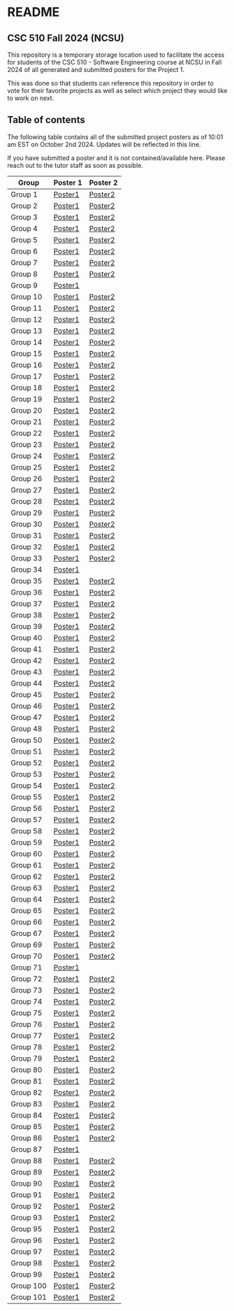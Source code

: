 # README

## CSC 510 Fall 2024 (NCSU)
This repository is a temporary storage location used to facilitate the access for students of the CSC 510 - Software Engineering course at NCSU in Fall 2024 of all generated and submitted posters for the Project 1. 

This was done so that students can reference this repository in order to vote for their favorite projects as well as select which project they would like to work on next.


## Table of contents

The following table contains all of the submitted project posters as of 10:01 am EST on October 2nd 2024. Updates will be reflected in this line.

If you have submitted a poster and it is not contained/available here. Please reach out to the tutor staff as soon as possible.

| Group  | Poster 1 | Poster 2 |
| ---------- | -------- | -------- |
|  Group 1  |  [Poster1](./Posters/Group1/Group1_Poster1.pdf)  |  [Poster2](./Posters/Group1/Group1_Poster2.pdf)  |
|  Group 2  |  [Poster1](./Posters/Group2/Group2_Poster1.pdf)  |  [Poster2](./Posters/Group2/Group2_Poster2.pdf)  |
|  Group 3  |  [Poster1](./Posters/Group3/Group3_Poster1.pdf)  |  [Poster2](./Posters/Group3/Group3_Poster2.pdf)  |
|  Group 4  |  [Poster1](./Posters/Group4/Group4_Poster1.pdf)  |  [Poster2](./Posters/Group4/Group4_Poster2.pdf)  |
|  Group 5  |  [Poster1](./Posters/Group5/Group5_Poster1.pdf)  |  [Poster2](./Posters/Group5/Group5_Poster2.pdf)  |
|  Group 6  |  [Poster1](./Posters/Group6/Group6_Poster1.pdf)  |  [Poster2](./Posters/Group6/Group6_Poster2.pdf)  |
|  Group 7  |  [Poster1](./Posters/Group7/Group7_Poster1.pdf)  |  [Poster2](./Posters/Group7/Group7_Poster2.pdf)  |
|  Group 8  |  [Poster1](./Posters/Group8/Group8_Poster1.pdf)  |  [Poster2](./Posters/Group8/Group8_Poster2.pdf)  |
|  Group 9  |  [Poster1](./Posters/Group9/Group9_Poster1.pdf)  |    |
|  Group 10  |  [Poster1](./Posters/Group10/Group10_Poster1.pdf)  |  [Poster2](./Posters/Group10/Group10_Poster2.pdf)  |
|  Group 11  |  [Poster1](./Posters/Group11/Group11_Poster1.pdf)  |  [Poster2](./Posters/Group11/Group11_Poster2.pdf)  |
|  Group 12  |  [Poster1](./Posters/Group12/Group12_Poster1.pdf)  |  [Poster2](./Posters/Group12/Group12_Poster2.pdf)  |
|  Group 13  |  [Poster1](./Posters/Group13/Group13_Poster1.pdf)  |  [Poster2](./Posters/Group13/Group13_Poster2.pdf)  |
|  Group 14  |  [Poster1](./Posters/Group14/Group14_Poster1.pdf)  |  [Poster2](./Posters/Group14/Group14_Poster2.pdf)  |
|  Group 15  |  [Poster1](./Posters/Group15/Group15_Poster1.pdf)  |  [Poster2](./Posters/Group15/Group15_Poster2.pdf)  |
|  Group 16  |  [Poster1](./Posters/Group16/Group16_Poster1.pdf)  |  [Poster2](./Posters/Group16/Group16_Poster2.pdf)  |
|  Group 17  |  [Poster1](./Posters/Group17/Group17_Poster1.pdf)  |  [Poster2](./Posters/Group17/Group17_Poster2.pdf)  |
|  Group 18  |  [Poster1](./Posters/Group18/Group18_Poster1.pdf)  |  [Poster2](./Posters/Group18/Group18_Poster2.pdf)  |
|  Group 19  |  [Poster1](./Posters/Group19/Group19_Poster1.pdf)  |  [Poster2](./Posters/Group19/Group19_Poster2.pdf)  |
|  Group 20  |  [Poster1](./Posters/Group20/Group20_Poster1.pdf)  |  [Poster2](./Posters/Group20/Group20_Poster2.pdf)  |
|  Group 21  |  [Poster1](./Posters/Group21/Group21_Poster1.pdf)  |  [Poster2](./Posters/Group21/Group21_Poster2.pdf)  |
|  Group 22  |  [Poster1](./Posters/Group22/Group22_Poster1.pdf)  |  [Poster2](./Posters/Group22/Group22_Poster2.pdf)  |
|  Group 23  |  [Poster1](./Posters/Group23/Group23_Poster1.pdf)  |  [Poster2](./Posters/Group23/Group23_Poster2.pdf)  |
|  Group 24  |  [Poster1](./Posters/Group24/Group24_Poster1.pdf)  |  [Poster2](./Posters/Group24/Group24_Poster2.pdf)  |
|  Group 25  |  [Poster1](./Posters/Group25/Group25_Poster1.pdf)  |  [Poster2](./Posters/Group25/Group25_Poster2.pdf)  |
|  Group 26  |  [Poster1](./Posters/Group26/Group26_Poster1.pdf)  |  [Poster2](./Posters/Group26/Group26_Poster2.pdf)  |
|  Group 27  |  [Poster1](./Posters/Group27/Group27_Poster1.pdf)  |  [Poster2](./Posters/Group27/Group27_Poster2.pdf)  |
|  Group 28  |  [Poster1](./Posters/Group28/Group28_Poster1.pdf)  |  [Poster2](./Posters/Group28/Group28_Poster2.pdf)  |
|  Group 29  |  [Poster1](./Posters/Group29/Group29_Poster1.pdf)  |  [Poster2](./Posters/Group29/Group29_Poster2.pdf)  |
|  Group 30  |  [Poster1](./Posters/Group30/Group30_Poster1.pdf)  |  [Poster2](./Posters/Group30/Group30_Poster2.pdf)  |
|  Group 31  |  [Poster1](./Posters/Group31/Group31_Poster1.pdf)  |  [Poster2](./Posters/Group31/Group31_Poster2.pdf)  |
|  Group 32  |  [Poster1](./Posters/Group32/Group32_Poster1.pdf)  |  [Poster2](./Posters/Group32/Group32_Poster2.pdf)  |
|  Group 33  |  [Poster1](./Posters/Group33/Group33_Poster1.pdf)  |  [Poster2](./Posters/Group33/Group33_Poster2.pdf)  |
|  Group 34  |  [Poster1](./Posters/Group34/Group34_Poster1.pdf)  |    |
|  Group 35  |  [Poster1](./Posters/Group35/Group35_Poster1.pdf)  |  [Poster2](./Posters/Group35/Group35_Poster2.pdf)  |
|  Group 36  |  [Poster1](./Posters/Group36/Group36_Poster1.pdf)  |  [Poster2](./Posters/Group36/Group36_Poster2.pdf)  |
|  Group 37  |  [Poster1](./Posters/Group37/Group37_Poster1.pdf)  |  [Poster2](./Posters/Group37/Group37_Poster2.pdf)  |
|  Group 38  |  [Poster1](./Posters/Group38/Group38_Poster1.pdf)  |  [Poster2](./Posters/Group38/Group38_Poster2.pdf)  |
|  Group 39  |  [Poster1](./Posters/Group39/Group39_Poster1.pdf)  |  [Poster2](./Posters/Group39/Group39_Poster2.pdf)  |
|  Group 40  |  [Poster1](./Posters/Group40/Group40_Poster1.pdf)  |  [Poster2](./Posters/Group40/Group40_Poster2.pdf)  |
|  Group 41  |  [Poster1](./Posters/Group41/Group41_Poster1.pdf)  |  [Poster2](./Posters/Group41/Group41_Poster2.pdf)  |
|  Group 42  |  [Poster1](./Posters/Group42/Group42_Poster1.pdf)  |  [Poster2](./Posters/Group42/Group42_Poster2.pdf)  |
|  Group 43  |  [Poster1](./Posters/Group43/Group43_Poster1.pdf)  |  [Poster2](./Posters/Group43/Group43_Poster2.pdf)  |
|  Group 44  |  [Poster1](./Posters/Group44/Group44_Poster1.pdf)  |  [Poster2](./Posters/Group44/Group44_Poster2.pdf)  |
|  Group 45  |  [Poster1](./Posters/Group45/Group45_Poster1.pdf)  |  [Poster2](./Posters/Group45/Group45_Poster2.pdf)  |
|  Group 46  |  [Poster1](./Posters/Group46/Group46_Poster1.pdf)  |  [Poster2](./Posters/Group46/Group46_Poster2.pdf)  |
|  Group 47  |  [Poster1](./Posters/Group47/Group47_Poster1.pdf)  |  [Poster2](./Posters/Group47/Group47_Poster2.pdf)  |
|  Group 48  |  [Poster1](./Posters/Group48/Group48_Poster1.pdf)  |  [Poster2](./Posters/Group48/Group48_Poster2.pdf)  |
|  Group 50  |  [Poster1](./Posters/Group50/Group50_Poster1.pdf)  |  [Poster2](./Posters/Group50/Group50_Poster2.pdf)  |
|  Group 51  |  [Poster1](./Posters/Group51/Group51_Poster1.pdf)  |  [Poster2](./Posters/Group51/Group51_Poster2.pdf)  |
|  Group 52  |  [Poster1](./Posters/Group52/Group52_Poster1.pdf)  |  [Poster2](./Posters/Group52/Group52_Poster2.pdf)  |
|  Group 53  |  [Poster1](./Posters/Group53/Group53_Poster1.pdf)  |  [Poster2](./Posters/Group53/Group53_Poster2.pdf)  |
|  Group 54  |  [Poster1](./Posters/Group54/Group54_Poster1.pdf)  |  [Poster2](./Posters/Group54/Group54_Poster2.pdf)  |
|  Group 55  |  [Poster1](./Posters/Group55/Group55_Poster1.pdf)  |  [Poster2](./Posters/Group55/Group55_Poster2.pdf)  |
|  Group 56  |  [Poster1](./Posters/Group56/Group56_Poster1.pdf)  |  [Poster2](./Posters/Group56/Group56_Poster2.pdf)  |
|  Group 57  |  [Poster1](./Posters/Group57/Group57_Poster1.pdf)  |  [Poster2](./Posters/Group57/Group57_Poster2.pdf)  |
|  Group 58  |  [Poster1](./Posters/Group58/Group58_Poster1.pdf)  |  [Poster2](./Posters/Group58/Group58_Poster2.pdf)  |
|  Group 59  |  [Poster1](./Posters/Group59/Group59_Poster1.pdf)  |  [Poster2](./Posters/Group59/Group59_Poster2.pdf)  |
|  Group 60  |  [Poster1](./Posters/Group60/Group60_Poster1.pdf)  |  [Poster2](./Posters/Group60/Group60_Poster2.pdf)  |
|  Group 61  |  [Poster1](./Posters/Group61/Group61_Poster1.pdf)  |  [Poster2](./Posters/Group61/Group61_Poster2.pdf)  |
|  Group 62  |  [Poster1](./Posters/Group62/Group62_Poster1.pdf)  |  [Poster2](./Posters/Group62/Group62_Poster2.pdf)  |
|  Group 63  |  [Poster1](./Posters/Group63/Group63_Poster1.pdf)  |  [Poster2](./Posters/Group63/Group63_Poster2.pdf)  |
|  Group 64  |  [Poster1](./Posters/Group64/Group64_Poster1.pdf)  |  [Poster2](./Posters/Group64/Group64_Poster2.pdf)  |
|  Group 65  |  [Poster1](./Posters/Group65/Group65_Poster1.pdf)  |  [Poster2](./Posters/Group65/Group65_Poster2.pdf)  |
|  Group 66  |  [Poster1](./Posters/Group66/Group66_Poster1.pdf)  |  [Poster2](./Posters/Group66/Group66_Poster2.pdf)  |
|  Group 67  |  [Poster1](./Posters/Group67/Group67_Poster1.pdf)  |  [Poster2](./Posters/Group67/Group67_Poster2.pdf)  |
|  Group 69  |  [Poster1](./Posters/Group69/Group69_Poster1.pdf)  |  [Poster2](./Posters/Group69/Group69_Poster2.pdf)  |
|  Group 70  |  [Poster1](./Posters/Group70/Group70_Poster1.pdf)  |  [Poster2](./Posters/Group70/Group70_Poster2.pdf)  |
|  Group 71  |  [Poster1](./Posters/Group71/Group71_Poster1.pdf)  |    |
|  Group 72  |  [Poster1](./Posters/Group72/Group72_Poster1.pdf)  |  [Poster2](./Posters/Group72/Group72_Poster2.pdf)  |
|  Group 73  |  [Poster1](./Posters/Group73/Group73_Poster1.pdf)  |  [Poster2](./Posters/Group73/Group73_Poster2.pdf)  |
|  Group 74  |  [Poster1](./Posters/Group74/Group74_Poster1.pdf)  |  [Poster2](./Posters/Group74/Group74_Poster2.pdf)  |
|  Group 75  |  [Poster1](./Posters/Group75/Group75_Poster1.pdf)  |  [Poster2](./Posters/Group75/Group75_Poster2.pdf)  |
|  Group 76  |  [Poster1](./Posters/Group76/Group76_Poster1.pdf)  |  [Poster2](./Posters/Group76/Group76_Poster2.pdf)  |
|  Group 77  |  [Poster1](./Posters/Group77/Group77_Poster1.pdf)  |  [Poster2](./Posters/Group77/Group77_Poster2.pdf)  |
|  Group 78  |  [Poster1](./Posters/Group78/Group78_Poster1.png)  |  [Poster2](./Posters/Group78/Group78_Poster2.png)  |
|  Group 79  |  [Poster1](./Posters/Group79/Group79_Poster1.pdf)  |  [Poster2](./Posters/Group79/Group79_Poster2.pdf)  |
|  Group 80  |  [Poster1](./Posters/Group80/Group80_Poster1.pdf)  |  [Poster2](./Posters/Group80/Group80_Poster2.pdf)  |
|  Group 81  |  [Poster1](./Posters/Group81/Group81_Poster1.pdf)  |  [Poster2](./Posters/Group81/Group81_Poster2.pdf)  |
|  Group 82  |  [Poster1](./Posters/Group82/Group82_Poster1.pdf)  |  [Poster2](./Posters/Group82/Group82_Poster2.pdf)  |
|  Group 83  |  [Poster1](./Posters/Group83/Group83_Poster1.pdf)  |  [Poster2](./Posters/Group83/Group83_Poster2.pdf)  |
|  Group 84  |  [Poster1](./Posters/Group84/Group84_Poster1.pdf)  |  [Poster2](./Posters/Group84/Group84_Poster2.pdf)  |
|  Group 85  |  [Poster1](./Posters/Group85/Group85_Poster1.pdf)  |  [Poster2](./Posters/Group85/Group85_Poster2.pdf)  |
|  Group 86  |  [Poster1](./Posters/Group86/Group86_Poster1.pdf)  |  [Poster2](./Posters/Group86/Group86_Poster2.pdf)  |
|  Group 87  |  [Poster1](./Posters/Group87/Group87_Poster1.pdf)  |    |
|  Group 88  |  [Poster1](./Posters/Group88/Group88_Poster1.pdf)  |  [Poster2](./Posters/Group88/Group88_Poster2.pdf)  |
|  Group 89  |  [Poster1](./Posters/Group89/Group89_Poster1.pdf)  |  [Poster2](./Posters/Group89/Group89_Poster2.pdf)  |
|  Group 90  |  [Poster1](./Posters/Group90/Group90_Poster1.png)  |  [Poster2](./Posters/Group90/Group90_Poster2.png)  |
|  Group 91  |  [Poster1](./Posters/Group91/Group91_Poster1.pdf)  |  [Poster2](./Posters/Group91/Group91_Poster2.pdf)  |
|  Group 92  |  [Poster1](./Posters/Group92/Group92_Poster1.pdf)  |  [Poster2](./Posters/Group92/Group92_Poster2.pdf)  |
|  Group 93  |  [Poster1](./Posters/Group93/Group93_Poster1.pdf)  |  [Poster2](./Posters/Group93/Group93_Poster2.pdf)  |
|  Group 95  |  [Poster1](./Posters/Group95/Group95_Poster1.pdf)  |  [Poster2](./Posters/Group95/Group95_Poster2.pdf)  |
|  Group 96  |  [Poster1](./Posters/Group96/Group96_Poster1.pdf)  |  [Poster2](./Posters/Group96/Group96_Poster2.pdf)  |
|  Group 97  |  [Poster1](./Posters/Group97/Group97_Poster1.pdf)  |  [Poster2](./Posters/Group97/Group97_Poster2.pdf)  |
|  Group 98  |  [Poster1](./Posters/Group98/Group98_Poster1.pdf)  |  [Poster2](./Posters/Group98/Group98_Poster2.pdf)  |
|  Group 99  |  [Poster1](./Posters/Group99/Group99_Poster1.pdf)  |  [Poster2](./Posters/Group99/Group99_Poster2.pdf)  |
|  Group 100  |  [Poster1](./Posters/Group100/Group100_Poster1.pdf)  |  [Poster2](./Posters/Group100/Group100_Poster2.pdf)  |
|  Group 101  |  [Poster1](./Posters/Group101/Group101_Poster1.pdf)  |  [Poster2](./Posters/Group101/Group101_Poster2.pdf)  |
